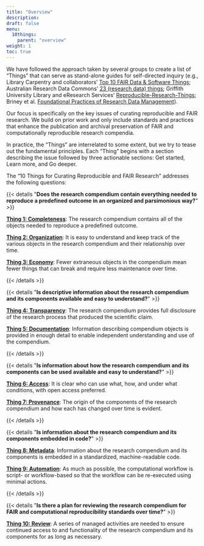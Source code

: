 ```yaml
---
title: "Overview"
description:
draft: false
menu:
  10things:
    parent: "overview"
weight: 1
toc: true
---
```

We have followed the approach taken by several groups to create a list of “Things” that can serve as stand-alone guides for self-directed inquiry (e.g., Library Carpentry and collaborators’ [Top 10 FAIR Data & Software Things](https://librarycarpentry.org/Top-10-FAIR/); Australian Research Data Commons’ [23 (research data) things](https://au-research.github.io/ARDC-23-things/); Griffith University Library and eResearch Services’ [Reproducible-Research-Things](https://guereslib.github.io/Reproducible-Research-Things/); Briney et al. [Foundational Practices of Research Data Management](https://doi.org/10.3897/rio.6.e56508)).

Our focus is specifically on the key issues of curating reproducible and FAIR research. We build on prior work and only include standards and practices that enhance the publication and archival preservation of FAIR and computationally reproducible research compendia.

In practice, the “Things” are interrelated to some extent, but we try to tease out the fundamental principles. Each “Thing” begins with a section describing the issue followed by three actionable sections: Get started, Learn more, and Go deeper.

The “10 Things for Curating Reproducible and FAIR Research” addresses the following questions:

{{< details "**Does the research compendium contain everything needed to reproduce a predefined outcome in an organized and parsimonious way?**" >}}

[**Thing 1: Completeness**](10things/thing01): The research compendium contains all of the objects needed to reproduce a predefined outcome.

[**Thing 2: Organization**](10things/thing02): It is easy to understand and keep track of the various objects in the research compendium and their relationship over time.

[**Thing 3: Economy**](10things/thing03): Fewer extraneous objects in the compendium mean fewer things that can break and require less maintenance over time.

{{< /details >}}

{{< details "**Is descriptive information about the research compendium and its components available and easy to understand?**" >}}

[**Thing 4: Transparency**](10things/thing04): The research compendium provides full disclosure of the research process that produced the scientific claim.

[**Thing 5: Documentation**](10things/thing05): Information describing compendium objects is provided in enough detail to enable independent understanding and use of the compendium.

{{< /details >}}

{{< details "**Is information about how the research compendium and its components can be used available and easy to understand?**" >}}

[**Thing 6: Access**](10things/thing06): It is clear who can use what, how, and under what conditions, with open access preferred.

[**Thing 7: Provenance**](10things/thing07): The origin of the components of the research compendium and how each has changed over time is evident.

{{< /details >}}

{{< details "**Is information about the research compendium and its components embedded in code?**" >}}

[**Thing 8: Metadata**](10things/thing08): Information about the research compendium and its components is embedded in a standardized, machine-readable code.

[**Thing 9: Automation**](10things/thing09): As much as possible, the computational workflow is script- or workflow-based so that the workflow can be re-executed using minimal actions.

{{< /details >}}

{{< details "**Is there a plan for reviewing the research compendium for FAIR and computational reproducibility standards over time?**" >}}

[**Thing 10: Review**](10things/thing10): A series of managed activities are needed to ensure continued access to and functionality of the research compendium and its components for as long as necessary.

